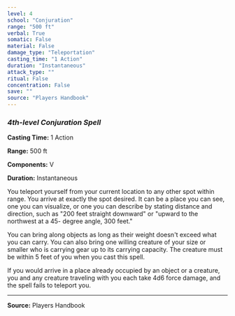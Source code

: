```yaml
---
level: 4
school: "Conjuration"
range: "500 ft"
verbal: True
somatic: False
material: False
damage_type: "Teleportation"
casting_time: "1 Action"
duration: "Instantaneous"
attack_type: ""
ritual: False
concentration: False
save: ""
source: "Players Handbook"
---
```


### *4th-level Conjuration Spell*

**Casting Time:** 1 Action

**Range:** 500 ft

**Components:** V

**Duration:** Instantaneous

You teleport yourself from your current location to any other spot within range. You arrive at exactly the spot desired. It can be a place you can see, one you can visualize, or one you can describe by stating distance and direction, such as "200 feet straight downward" or "upward to the northwest at a 45- degree angle, 300 feet."
 
 You can bring along objects as long as their weight doesn't exceed what you can carry. You can also bring one willing creature of your size or smaller who is carrying gear up to its carrying capacity. The creature must be within 5 feet of you when you cast this spell.
 
 If you would arrive in a place already occupied by an object or a creature, you and any creature traveling with you each take 4d6 force damage, and the spell fails to teleport you.

---
**Source:** Players Handbook
